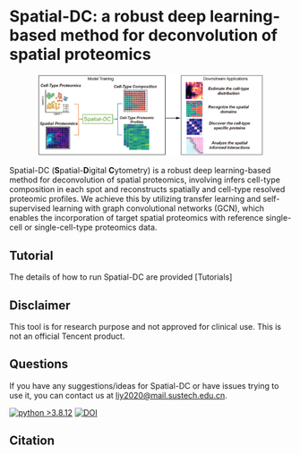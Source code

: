 # Spatial-DC: a robust deep learning-based method for deconvolution of spatial proteomics

<p align="center">
  <img width="80%" src=./images/workflow_A.jpg>
</p>

Spatial-DC (**S**patial-**D**igital **C**ytometry) is a robust deep learning-based method for deconvolution of spatial proteomics, involving infers cell-type composition in each spot and reconstructs spatially and cell-type resolved proteomic profiles. We achieve this by utilizing transfer learning and self-supervised learning with graph convolutional networks (GCN), which enables the incorporation of target spatial proteomics with reference single-cell or single-cell-type proteomics data.

## Tutorial
The details of how to run Spatial-DC are provided [Tutorials]

## Disclaimer
This tool is for research purpose and not approved for clinical use.
This is not an official Tencent product.

## Questions
If you have any suggestions/ideas for Spatial-DC or have issues trying to use it, you can contact us at liy2020@mail.sustech.edu.cn.

[![python >3.8.12](https://img.shields.io/badge/python-3.8.12-brightgreen)](https://www.python.org/) [![DOI](https://zenodo.org/badge/DOI/10.5281/zenodo.14386585.svg)](https://doi.org/10.5281/zenodo.14386585)


## Citation


